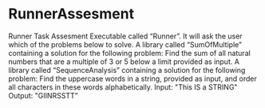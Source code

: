 # RunnerAssesment
Runner Task Assesment
Executable called “Runner”. It will ask the user which of the problems below to solve.
A library called “SumOfMultiple” containing a solution for the following problem:
Find the sum of all natural numbers that are a multiple of 3 or 5 below a limit provided as input.
A library called “SequenceAnalysis” containing a solution for the following problem:
Find the uppercase words in a string, provided as input, and order all characters in these words alphabetically.
Input: "This IS a STRING"
Output: "GIINRSSTT”
